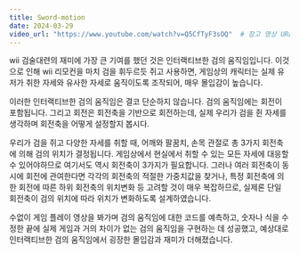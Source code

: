 ```yaml
---
title: Sword-motion
date: 2024-03-29
video_url: "https://www.youtube.com/watch?v=Q5CfTyF3sOQ"  # 참고 영상 URL 추가
---
```


wii 검술대련의 재미에 가장 큰 기여를 했던 것은 인터랙티브한 검의 움직임입니다.
이것으로 인해 wii 리모컨을 마치 검을 휘두르듯 쥐고 사용하면, 게임상의 캐릭터는 
실제 유저가 취한 자세와 유사한 자세로 움직이도록 조작되어, 매우 몰입감이 높습니다.
<!--more-->
이러한 인터랙티브한 검의 움직임은 결코 단순하지 않습니다. 검의 움직임에는 회전이 포함됩니다.
그리고 회전은 회전축을 기반으로 회전하는데, 실제 우리가 검을 쥔 자세를 생각하며 회전축을 어떻게
설정할지 봅시다.

우리가 검을 쥐고 다양한 자세를 취할 때, 어깨와 팔꿈치, 손목 관절로 총 3가지 회전축에 의해 검의 위치가 결정됩니다.
게임상에서 현실에서 취할 수 있는 모든 자세에 대응할 수 있어야하므로 여기서도 역시 회전축이 3가지가 필요합니다.
그러나 여러 회전축이 동시에 회전에 관여한다면 각각의 회전축의 적절한 가중치값을 찾거나, 특정 회전축에 의한 회전에 따른 하위 회전축의 위치변화 등 고려할 것이 매우 복잡하므로, 실제론 단일 회전축이 검의 위치에 따라 위치가 변화하도록 설계하였습니다.

수없이 게임 플레이 영상을 봐가며 검의 움직임에 대한 코드를 예측하고, 숫자나 식을 수정한 끝에 실제 게임과 거의 차이가 없는 검의 움직임을 구현하는 데 성공했고, 예상대로 인터랙티브한 검의 움직임에서 굉장한 몰입감과 재미가 더해졌습니다.